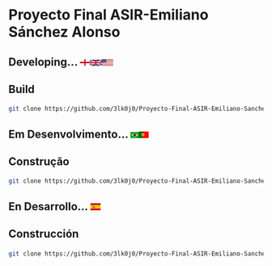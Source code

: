 # Proyecto Final ASIR-Emiliano Sánchez Alonso

## Developing... <img src="https://raw.githubusercontent.com/3lk0j0/flags/main/gb-eng.png" alt="Bandera de Inglaterra" width="20"><img src="https://raw.githubusercontent.com/3lk0j0/flags/main/gb.png" alt="Bandera de Gran Bretaña" width="23"><img src="https://raw.githubusercontent.com/3lk0j0/flags/main/us.png" alt="Bandera de Estados Unidos" width="23">
## Build
```bash
git clone https://github.com/3lk0j0/Proyecto-Final-ASIR-Emiliano-Sanchez-Alonso.git
```

## Em Desenvolvimento... <img src="https://raw.githubusercontent.com/3lk0j0/flags/main/br.png" alt="Bandera de Brasil" width="17"><img src="https://raw.githubusercontent.com/3lk0j0/flags/main/pt.png" alt="Bandera de Portugal" width="19">
## Construção
```bash
git clone https://github.com/3lk0j0/Proyecto-Final-ASIR-Emiliano-Sanchez-Alonso.git
```

## En Desarrollo... <img src="https://raw.githubusercontent.com/3lk0j0/flags/main/es.png" alt="Bandera de España" width="20">
## Construcción
```bash
git clone https://github.com/3lk0j0/Proyecto-Final-ASIR-Emiliano-Sanchez-Alonso.git
```
